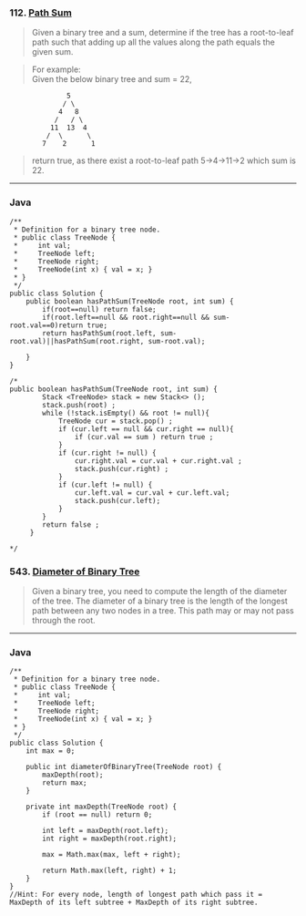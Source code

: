 ### 112. [Path Sum](https://leetcode.com/problems/path-sum/#/description)
>Given a binary tree and a sum, determine if the tree has a root-to-leaf path such that adding up all the values along the path equals
the given sum.  

>For example:  
>Given the below binary tree and sum = 22,  
```
              5
             / \
            4   8
           /   / \
          11  13  4
         /  \      \
        7    2      1
```
>return true, as there exist a root-to-leaf path 5->4->11->2 which sum is 22.   
----

### Java
```
/**
 * Definition for a binary tree node.
 * public class TreeNode {
 *     int val;
 *     TreeNode left;
 *     TreeNode right;
 *     TreeNode(int x) { val = x; }
 * }
 */
public class Solution {
    public boolean hasPathSum(TreeNode root, int sum) {
        if(root==null) return false;
        if(root.left==null && root.right==null && sum-root.val==0)return true;
        return hasPathSum(root.left, sum-root.val)||hasPathSum(root.right, sum-root.val);
        
    }
}

/*  
public boolean hasPathSum(TreeNode root, int sum) {
	    Stack <TreeNode> stack = new Stack<> ();	    
	    stack.push(root) ;	    
	    while (!stack.isEmpty() && root != null){
	    	TreeNode cur = stack.pop() ;	
	    	if (cur.left == null && cur.right == null){	    		
	    		if (cur.val == sum ) return true ;
	    	}
	    	if (cur.right != null) {
	    		cur.right.val = cur.val + cur.right.val ;
	    		stack.push(cur.right) ;
	    	}
	    	if (cur.left != null) {
	    		cur.left.val = cur.val + cur.left.val;
	    		stack.push(cur.left);
	    	}
	    }	    
	    return false ;
	 }

*/
```
### 543. [Diameter of Binary Tree](https://leetcode.com/problems/diameter-of-binary-tree/#/description)
>Given a binary tree, you need to compute the length of the diameter of the tree. The diameter of a binary tree is the length of the longest path between any two nodes in a tree. This path may or may not pass through the root.  
----
### Java
```
/**
 * Definition for a binary tree node.
 * public class TreeNode {
 *     int val;
 *     TreeNode left;
 *     TreeNode right;
 *     TreeNode(int x) { val = x; }
 * }
 */
public class Solution {
    int max = 0;
    
    public int diameterOfBinaryTree(TreeNode root) {
        maxDepth(root);
        return max;
    }
    
    private int maxDepth(TreeNode root) {
        if (root == null) return 0;
        
        int left = maxDepth(root.left);
        int right = maxDepth(root.right);
        
        max = Math.max(max, left + right);
        
        return Math.max(left, right) + 1;
    }
}
//Hint: For every node, length of longest path which pass it = MaxDepth of its left subtree + MaxDepth of its right subtree.
```

